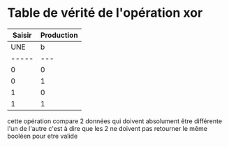# Table de vérité de l'opération xor

|  Saisir | Production |
|---------|------------|
| UNE | b |            |
|-----|---|            |
|  0  | 0 | 0 |
|  0  | 1 | 1 |
|  1  | 0 | 1 |
|  1  | 1 | 0 |

cette opération compare 2 données qui doivent absolument être différente l'un de l'autre c'est à dire que les 2 ne doivent pas retourner le même booléen pour etre valide